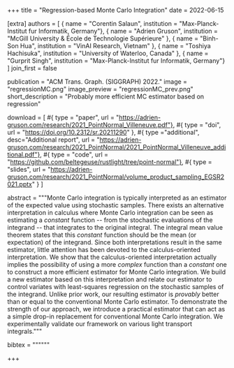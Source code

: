 +++
title = "Regression-based Monte Carlo Integration"
date = 2022-06-15

[extra]
authors = [
    { name = "Corentin Salaun", institution = "Max-Planck-Institut fur Informatik, Germany"},
    { name = "Adrien Gruson", institution = "McGill University & École de Technologie Supérieure" },
    { name = "Binh-Son Hua", institution = "VinAI Research, Vietnam" },
    { name = "Toshiya Hachisuka", institution = "University of Waterloo, Canada" },
    { name = "Gurprit Singh", institution = "Max-Planck-Institut fur Informatik, Germany"}
]
join_first = false

publication = "ACM Trans. Graph. (SIGGRAPH) 2022."
image = "regressionMC.png"
image_preview = "regressionMC_prev.png"
short_description = "Probably more efficient MC estimator based on regression"

download = [
    #{ type = "paper", url = "https://adrien-gruson.com/research/2021_PointNormal_Villeneuve.pdf"},
    #{ type = "doi", url = "https://doi.org/10.2312/sr.20211290" },
    #{ type ="additional", desc="Additional report", url = "https://adrien-gruson.com/research/2021_PointNormal/2021_PointNormal_Villeneuve_additional.pdf"},
    #{ type = "code", url = "https://github.com/beltegeuse/rustlight/tree/point-normal"},
    #{ type = "slides", url = "https://adrien-gruson.com/research/2021_PointNormal/volume_product_sampling_EGSR2021.pptx" }
]

abstract = """Monte Carlo integration is typically interpreted as an estimator of the expected value using stochastic samples. There exists an alternative interpretation in calculus where Monte Carlo integration can be seen as estimating a *constant* function -- from the stochastic evaluations of the integrand -- that integrates to the original integral. The integral mean value theorem states that this *constant* function should be the mean (or expectation) of the integrand. Since both interpretations result in the same estimator, little attention has been devoted to the calculus-oriented interpretation. We show that the calculus-oriented interpretation actually implies the possibility of using a more *complex* function than a *constant* one to construct a more efficient estimator for Monte Carlo integration. We build a new estimator based on this interpretation and relate our estimator to control variates with least-squares regression on the stochastic samples of the integrand. Unlike prior work, our resulting estimator is *provably* better than or equal to the conventional Monte Carlo estimator. To demonstrate the strength of our approach, we introduce a practical estimator that can act as a simple drop-in replacement for conventional Monte Carlo integration. We experimentally validate our framework on various light transport integrals."""

bibtex = """"""

+++

